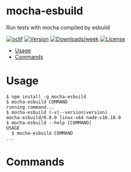 mocha-esbuild
=============

Run tests with mocha compiled by esbuild

[![oclif](https://img.shields.io/badge/cli-oclif-brightgreen.svg)](https://oclif.io)
[![Version](https://img.shields.io/npm/v/mocha-esbuild.svg)](https://npmjs.org/package/mocha-esbuild)
[![Downloads/week](https://img.shields.io/npm/dw/mocha-esbuild.svg)](https://npmjs.org/package/mocha-esbuild)
[![License](https://img.shields.io/npm/l/mocha-esbuild.svg)](https://github.com/RtVision/mocha-esbuild/blob/master/package.json)

<!-- toc -->
* [Usage](#usage)
* [Commands](#commands)
<!-- tocstop -->
# Usage
<!-- usage -->
```sh-session
$ npm install -g mocha-esbuild
$ mocha-esbuild COMMAND
running command...
$ mocha-esbuild (-v|--version|version)
mocha-esbuild/0.0.0 linux-x64 node-v16.10.0
$ mocha-esbuild --help [COMMAND]
USAGE
  $ mocha-esbuild COMMAND
...
```
<!-- usagestop -->
# Commands
<!-- commands -->

<!-- commandsstop -->
